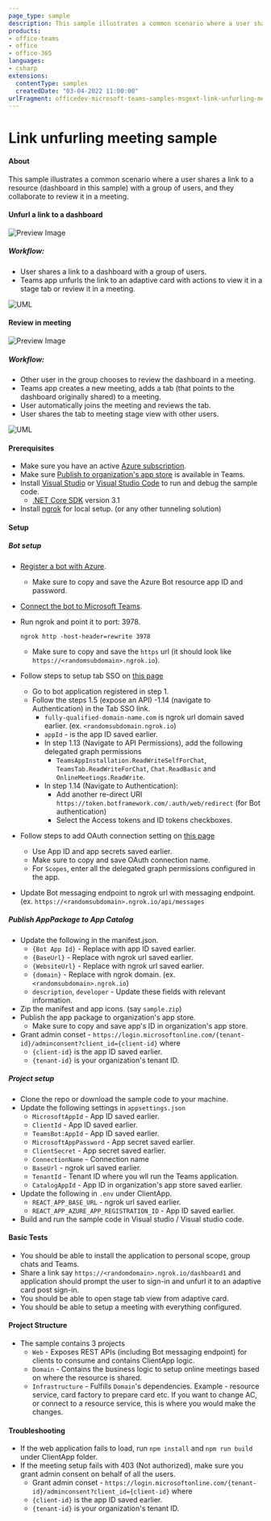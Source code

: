```yaml
---
page_type: sample
description: This sample illustrates a common scenario where a user shares a link to a resource with a group of users, and they collaborate to review it in a meeting.
products:
- office-teams
- office
- office-365
languages:
- csharp
extensions:
  contentType: samples
  createdDate: "03-04-2022 11:00:00"
urlFragment: officedev-microsoft-teams-samples-msgext-link-unfurling-meeting-csharp
---
```


# Link unfurling meeting sample

#### About
This sample illustrates a common scenario where a user shares a link to a resource (dashboard in this sample) with a group of users, and they collaborate to review it in a meeting.

#### Unfurl a link to a dashboard
![Preview Image](Docs/LinkUnfurling.gif)
##### Workflow:
* User shares a link to a dashboard with a group of users.
* Teams app unfurls the link to an adaptive card with actions to view it in a stage tab or review it in a meeting.

![UML](Docs/ShareLinkUML.png)

#### Review in meeting
![Preview Image](Docs/ReviewInMeeting.gif)
##### Workflow:
* Other user in the group chooses to review the dashboard in a meeting.
* Teams app creates a new meeting, adds a tab (that points to the dashboard originally shared) to a meeting.
* User automatically joins the meeting and reviews the tab.
* User shares the tab to meeting stage view with other users.

![UML](Docs/ReviewInMeetingUML.png)

#### Prerequisites
* Make sure you have an active [Azure subscription](https://azure.microsoft.com/en-us/free/).
* Make sure [Publish to organization's app store](https://docs.microsoft.com/en-us/MicrosoftTeams/manage-apps?toc=%2Fmicrosoftteams%2Fplatform%2Ftoc.json&bc=%2Fmicrosoftteams%2Fplatform%2Fbreadcrumb%2Ftoc.json#publish-a-custom-app-to-your-organizations-app-store)  is available in Teams.
* Install [Visual Studio](https://docs.microsoft.com/en-us/visualstudio/install/install-visual-studio?view=vs-2022) or [Visual Studio Code](https://code.visualstudio.com/download) to run and debug the sample code.
  * [.NET Core SDK](https://dotnet.microsoft.com/download) version 3.1
* Install [ngrok](https://ngrok.com/download) for local setup. (or any other tunneling solution)

#### Setup

##### Bot setup
* [Register a bot with Azure](https://docs.microsoft.com/en-us/azure/bot-service/bot-service-quickstart-registration?view=azure-bot-service-4.0&tabs=userassigned).
  * Make sure to copy and save the Azure Bot resource app ID and password.
* [Connect the bot to Microsoft Teams](https://docs.microsoft.com/en-us/azure/bot-service/channel-connect-teams?view=azure-bot-service-4.0).
* Run ngrok and point it to port: 3978.
    ```
    ngrok http -host-header=rewrite 3978 
    ```
    * Make sure to copy and save the `https` url (it should look like `https://<randomsubdomain>.ngrok.io`).
* Follow steps to setup tab SSO on [this page](https://docs.microsoft.com/en-us/microsoftteams/platform/tabs/how-to/authentication/auth-aad-sso?tabs=dotnet#develop-an-sso-microsoft-teams-tab)
  * Go to bot application registered in step 1.
  * Follow the steps 1.5 (expose an API) -1.14 (navigate to Authentication) in the Tab SSO link.
    * `fully-qualified-domain-name.com` is ngrok url domain saved earlier. (ex. `<randomsubdomain.ngrok.io`)
    * `appId` - is the app ID saved earlier.
    * In step 1.13 (Navigate to API Permissions), add the following delegated graph permissions
      * `TeamsAppInstallation.ReadWriteSelfForChat`, `TeamsTab.ReadWriteForChat`, `Chat.ReadBasic` and `OnlineMeetings.ReadWrite`.
    * In step 1.14 (Navigate to Authentication):
      * Add another re-direct URI `https://token.botframework.com/.auth/web/redirect` (for Bot authentication)
      * Select the Access tokens and ID tokens checkboxes.

* Follow steps to add OAuth connection setting on [this page](https://docs.microsoft.com/en-us/microsoftteams/platform/bots/how-to/authentication/add-authentication?tabs=dotnet%2Cdotnet-sample#azure-ad-v2)
  * Use App ID and app secrets saved earlier.
  * Make sure to copy and save OAuth connection name.
  * For `Scopes`, enter all the delegated graph permissions configured in the app.
* Update Bot messaging endpoint to ngrok url with messaging endpoint. (ex. `https://<randomsubdomain>.ngrok.io/api/messages`

##### Publish AppPackage to App Catalog
* Update the following in the manifest.json.
  * `{Bot App Id}` - Replace with app ID saved earlier.
  * `{BaseUrl}` - Replace with ngrok url saved earlier.
  * `{WebsiteUrl}` - Replace with ngrok url saved earlier.
  * `{domain}` - Replace with ngrok domain. (ex. `<randomsubdomain>.ngrok.io`)
  * `description`, `developer` - Update these fields with relevant information.
* Zip the manifest and app icons. (say `sample.zip`)
* Publish the app package to organization's app store.
  * Make sure to copy and save app's ID in organization's app store.
* Grant admin conset - `https://login.microsoftonline.com/{tenant-id}/adminconsent?client_id={client-id}` where
  * `{client-id}` is the app ID saved earlier.
  * `{tenant-id}` is your organization's tenant ID.
##### Project setup
* Clone the repo or download the sample code to your machine.
* Update the following settings in `appsettings.json`
  * `MicrosoftAppId` - App ID saved earlier.
  * `ClientId` - App ID saved earlier.
  * `TeamsBot:AppId` - App ID saved earlier.
  * `MicrosoftAppPassword` - App secret saved earlier.
  * `ClientSecret` - App secret saved earlier.
  * `ConnectionName` - Connection name 
  * `BaseUrl` - ngrok url saved earlier.
  * `TenantId` - Tenant ID where you wll run the Teams application.
  * `CatalogAppId` - App ID in organization's app store saved earlier.
* Update the following in `.env` under ClientApp.
  * `REACT_APP_BASE_URL` - ngrok url saved earlier.
  * `REACT_APP_AZURE_APP_REGISTRATION_ID` - App ID saved earlier.
* Build and run the sample code in Visual studio / Visual studio code.

#### Basic Tests
* You should be able to install the application to personal scope, group chats and Teams.
* Share a link say `https://<randomdomain>.ngrok.io/dashboard1` and application should prompt the user to sign-in and unfurl it to an adaptive card post sign-in.
* You should be able to open stage tab view from adaptive card.
* You should be able to setup a meeting with everything configured.


#### Project Structure
* The sample contains 3 projects
  * `Web` - Exposes REST APIs (including Bot messaging endpoint) for clients to consume and contains ClientApp logic.
  * `Domain` - Contains the business logic to setup online meetings based on where the resource is shared.
  * `Infrastructure` - Fulfills `Domain`'s dependencies. Example - resource service, card factory to prepare card etc. If you want to change AC, or connect to a resource service, this is where you would make the changes.

#### Troubleshooting
* If the web application fails to load, run `npm install` and `npm run build` under ClientApp folder.
* If the meeting setup fails with 403 (Not authorized), make sure you grant admin consent on behalf of all the users.
  * Grant admin conset - `https://login.microsoftonline.com/{tenant-id}/adminconsent?client_id={client-id}` where
  * `{client-id}` is the app ID saved earlier.
  * `{tenant-id}` is your organization's tenant ID.
